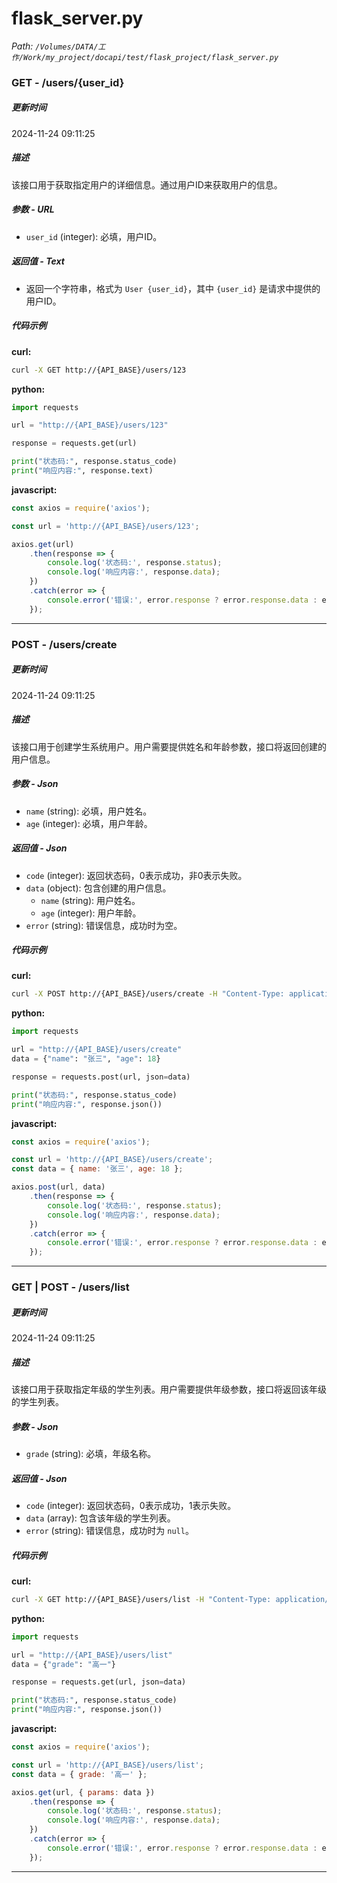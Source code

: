 # flask_server.py

*Path: `/Volumes/DATA/工作/Work/my_project/docapi/test/flask_project/flask_server.py`*

### GET - /users/{user_id}

##### 更新时间

2024-11-24 09:11:25

##### 描述

该接口用于获取指定用户的详细信息。通过用户ID来获取用户的信息。

##### 参数 - URL

- `user_id` (integer): 必填，用户ID。

##### 返回值 - Text

- 返回一个字符串，格式为 `User {user_id}`，其中 `{user_id}` 是请求中提供的用户ID。

##### 代码示例 

**curl:**

```bash
curl -X GET http://{API_BASE}/users/123
```

**python:**

```python
import requests

url = "http://{API_BASE}/users/123"

response = requests.get(url)

print("状态码:", response.status_code)
print("响应内容:", response.text)
```

**javascript:**

```javascript
const axios = require('axios');

const url = 'http://{API_BASE}/users/123';

axios.get(url)
    .then(response => {
        console.log('状态码:', response.status);
        console.log('响应内容:', response.data);
    })
    .catch(error => {
        console.error('错误:', error.response ? error.response.data : error.message);
    });
```
---

### POST - /users/create

##### 更新时间

2024-11-24 09:11:25

##### 描述

该接口用于创建学生系统用户。用户需要提供姓名和年龄参数，接口将返回创建的用户信息。

##### 参数 - Json

- `name` (string): 必填，用户姓名。
- `age` (integer): 必填，用户年龄。

##### 返回值 - Json

- `code` (integer): 返回状态码，0表示成功，非0表示失败。
- `data` (object): 包含创建的用户信息。
  - `name` (string): 用户姓名。
  - `age` (integer): 用户年龄。
- `error` (string): 错误信息，成功时为空。

##### 代码示例 

**curl:**

```bash
curl -X POST http://{API_BASE}/users/create -H "Content-Type: application/json" -d '{"name": "张三", "age": 18}'
```

**python:**

```python
import requests

url = "http://{API_BASE}/users/create"
data = {"name": "张三", "age": 18}

response = requests.post(url, json=data)

print("状态码:", response.status_code)
print("响应内容:", response.json())
```

**javascript:**

```javascript
const axios = require('axios');

const url = 'http://{API_BASE}/users/create';
const data = { name: '张三', age: 18 };

axios.post(url, data)
    .then(response => {
        console.log('状态码:', response.status);
        console.log('响应内容:', response.data);
    })
    .catch(error => {
        console.error('错误:', error.response ? error.response.data : error.message);
    });
```
---

### GET | POST - /users/list

##### 更新时间

2024-11-24 09:11:25

##### 描述

该接口用于获取指定年级的学生列表。用户需要提供年级参数，接口将返回该年级的学生列表。

##### 参数 - Json

- `grade` (string): 必填，年级名称。

##### 返回值 - Json

- `code` (integer): 返回状态码，0表示成功，1表示失败。
- `data` (array): 包含该年级的学生列表。
- `error` (string): 错误信息，成功时为 `null`。

##### 代码示例 

**curl:**

```bash
curl -X GET http://{API_BASE}/users/list -H "Content-Type: application/json" -d '{"grade": "高一"}'
```

**python:**

```python
import requests

url = "http://{API_BASE}/users/list"
data = {"grade": "高一"}

response = requests.get(url, json=data)

print("状态码:", response.status_code)
print("响应内容:", response.json())
```

**javascript:**

```javascript
const axios = require('axios');

const url = 'http://{API_BASE}/users/list';
const data = { grade: '高一' };

axios.get(url, { params: data })
    .then(response => {
        console.log('状态码:', response.status);
        console.log('响应内容:', response.data);
    })
    .catch(error => {
        console.error('错误:', error.response ? error.response.data : error.message);
    });
```
---

